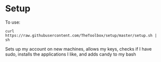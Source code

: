 # Setup

To use:

`curl https://raw.githubusercontent.com/TheToolbox/setup/master/setup.sh | sh`

Sets up my account on new machines, allows my keys, checks if I have sudo, installs the applications I like, and adds candy to my bash

#